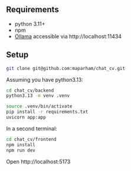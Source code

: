 ## Requirements
- python 3.11+
- npm
- [Ollama](https://ollama.com/) accessible via http://localhost:11434 

## Setup

```bash
git clone git@github.com:maparham/chat_cv.git
```

Assuming you have python3.13:
```bash
cd chat_cv/backend
python3.13 -m venv .venv
```

```bash
source .venv/bin/activate
pip install -r requirements.txt
uvicorn app:app
```

In a second terminal:
```bash
cd chat_cv/frontend
npm install
npm run dev
```

Open
http://localhost:5173

